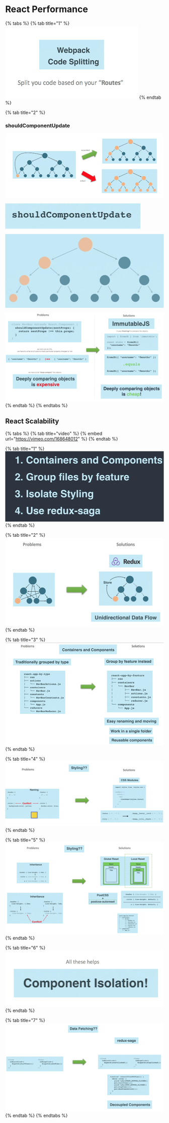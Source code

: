 # React Performance

{% tabs %}
{% tab title="1" %}
![](../../.gitbook/assets/image%20%288%29.png)
{% endtab %}

{% tab title="2" %}
### shouldComponentUpdate

![](../../.gitbook/assets/image%20%28116%29.png)

![](../../.gitbook/assets/image%20%2889%29.png)

![](../../.gitbook/assets/image%20%2879%29.png)

![](../../.gitbook/assets/image%20%28121%29.png)
{% endtab %}
{% endtabs %}

## React Scalability

{% tabs %}
{% tab title="video" %}
{% embed url="https://vimeo.com/168648012" %}
{% endtab %}

{% tab title="1" %}
![](../../.gitbook/assets/image%20%281%29.png)
{% endtab %}

{% tab title="2" %}
![](../../.gitbook/assets/image%20%2810%29.png)
{% endtab %}

{% tab title="3" %}
![](../../.gitbook/assets/image%20%28150%29.png)
{% endtab %}

{% tab title="4" %}
![](../../.gitbook/assets/image%20%28198%29.png)
{% endtab %}

{% tab title="5" %}
![](../../.gitbook/assets/image%20%282%29.png)
{% endtab %}

{% tab title="6" %}
![](../../.gitbook/assets/image%20%28164%29.png)
{% endtab %}

{% tab title="7" %}
![](../../.gitbook/assets/image%20%2819%29.png)
{% endtab %}
{% endtabs %}



